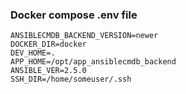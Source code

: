 ### Docker compose .env file

    ANSIBLECMDB_BACKEND_VERSION=newer
    DOCKER_DIR=docker
    DEV_HOME=.
    APP_HOME=/opt/app_ansiblecmdb_backend
    ANSIBLE_VER=2.5.0
    SSH_DIR=/home/someuser/.ssh
